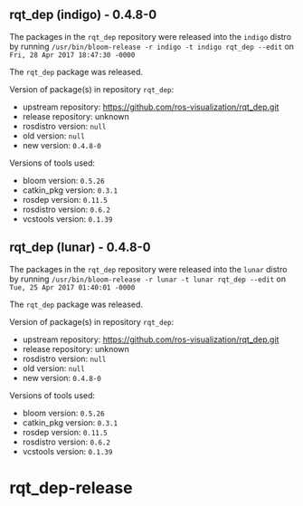 ## rqt_dep (indigo) - 0.4.8-0

The packages in the `rqt_dep` repository were released into the `indigo` distro by running `/usr/bin/bloom-release -r indigo -t indigo rqt_dep --edit` on `Fri, 28 Apr 2017 18:47:30 -0000`

The `rqt_dep` package was released.

Version of package(s) in repository `rqt_dep`:

- upstream repository: https://github.com/ros-visualization/rqt_dep.git
- release repository: unknown
- rosdistro version: `null`
- old version: `null`
- new version: `0.4.8-0`

Versions of tools used:

- bloom version: `0.5.26`
- catkin_pkg version: `0.3.1`
- rosdep version: `0.11.5`
- rosdistro version: `0.6.2`
- vcstools version: `0.1.39`


## rqt_dep (lunar) - 0.4.8-0

The packages in the `rqt_dep` repository were released into the `lunar` distro by running `/usr/bin/bloom-release -r lunar -t lunar rqt_dep --edit` on `Tue, 25 Apr 2017 01:40:01 -0000`

The `rqt_dep` package was released.

Version of package(s) in repository `rqt_dep`:

- upstream repository: https://github.com/ros-visualization/rqt_dep.git
- release repository: unknown
- rosdistro version: `null`
- old version: `null`
- new version: `0.4.8-0`

Versions of tools used:

- bloom version: `0.5.26`
- catkin_pkg version: `0.3.1`
- rosdep version: `0.11.5`
- rosdistro version: `0.6.2`
- vcstools version: `0.1.39`


# rqt_dep-release
